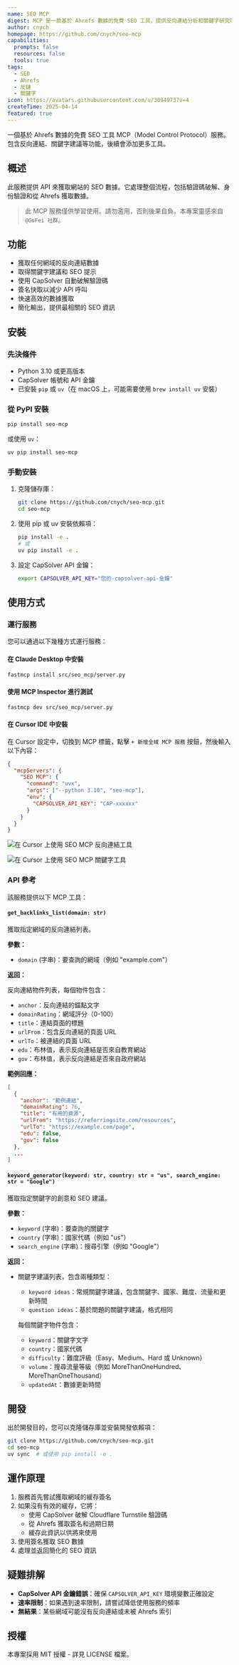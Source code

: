 ```yaml
---
name: SEO MCP
digest: MCP 是一款基於 Ahrefs 數據的免費 SEO 工具，提供反向連結分析和關鍵字研究等核心功能，協助優化網站並提升搜尋排名。
author: cnych
homepage: https://github.com/cnych/seo-mcp
capabilities:
  prompts: false
  resources: false
  tools: true
tags:
  - SEO
  - Ahrefs
  - 反鏈
  - 關鍵字
icon: https://avatars.githubusercontent.com/u/3094973?v=4
createTime: 2025-04-14
featured: true
---
```


一個基於 Ahrefs 數據的免費 SEO 工具 MCP（Model Control Protocol）服務。包含反向連結、關鍵字建議等功能，後續會添加更多工具。

## 概述

此服務提供 API 來獲取網站的 SEO 數據。它處理整個流程，包括驗證碼破解、身份驗證和從 Ahrefs 獲取數據。

> 此 MCP 服務僅供學習使用。請勿濫用，否則後果自負。本專案靈感來自 `@GoFei 社群`。

## 功能

- 獲取任何網域的反向連結數據
- 取得關鍵字建議和 SEO 提示
- 使用 CapSolver 自動破解驗證碼
- 簽名快取以減少 API 呼叫
- 快速高效的數據獲取
- 簡化輸出，提供最相關的 SEO 資訊

## 安裝

### 先決條件

- Python 3.10 或更高版本
- CapSolver 帳號和 API 金鑰
- 已安裝 `pip` 或 `uv`（在 macOS 上，可能需要使用 `brew install uv` 安裝）

### 從 PyPI 安裝

```bash
pip install seo-mcp
```

或使用 `uv`：

```bash
uv pip install seo-mcp
```

### 手動安裝

1. 克隆儲存庫：

   ```bash
   git clone https://github.com/cnych/seo-mcp.git
   cd seo-mcp
   ```

2. 使用 pip 或 uv 安裝依賴項：

   ```bash
   pip install -e .
   # 或
   uv pip install -e .
   ```

3. 設定 CapSolver API 金鑰：

   ```bash
   export CAPSOLVER_API_KEY="您的-capsolver-api-金鑰"
   ```

## 使用方式

### 運行服務

您可以通過以下幾種方式運行服務：

#### 在 Claude Desktop 中安裝

```bash
fastmcp install src/seo_mcp/server.py
```

#### 使用 MCP Inspector 進行測試

```bash
fastmcp dev src/seo_mcp/server.py
```

#### 在 Cursor IDE 中安裝

在 Cursor 設定中，切換到 MCP 標籤，點擊 `+ 新增全域 MCP 服務` 按鈕，然後輸入以下內容：

```json
{
  "mcpServers": {
    "SEO MCP": {
      "command": "uvx",
      "args": ["--python 3.10", "seo-mcp"],
      "env": {
        "CAPSOLVER_API_KEY": "CAP-xxxxxx"
      }
    }
  }
}
```

![在 Cursor 上使用 SEO MCP 反向連結工具](https://static.claudemcp.com/servers/cnych/seo-mcp/cnych-seo-mcp-03c59e1e.png)

![在 Cursor 上使用 SEO MCP 關鍵字工具](https://static.claudemcp.com/servers/cnych/seo-mcp/cnych-seo-mcp-a188f668.png)

### API 參考

該服務提供以下 MCP 工具：

#### `get_backlinks_list(domain: str)`

獲取指定網域的反向連結列表。

**參數：**

- `domain` (字串)：要查詢的網域（例如 "example.com"）

**返回：**

反向連結物件列表，每個物件包含：

- `anchor`：反向連結的錨點文字
- `domainRating`：網域評分（0-100）
- `title`：連結頁面的標題
- `urlFrom`：包含反向連結的頁面 URL
- `urlTo`：被連結的頁面 URL
- `edu`：布林值，表示反向連結是否來自教育網站
- `gov`：布林值，表示反向連結是否來自政府網站

**範例回應：**

```json
[
  {
    "anchor": "範例連結",
    "domainRating": 76,
    "title": "有用的資源",
    "urlFrom": "https://referringsite.com/resources",
    "urlTo": "https://example.com/page",
    "edu": false,
    "gov": false
  },
  ...
]
```

#### `keyword_generator(keyword: str, country: str = "us", search_engine: str = "Google")`

獲取指定關鍵字的創意和 SEO 建議。

**參數：**

- `keyword` (字串)：要查詢的關鍵字
- `country` (字串)：國家代碼（例如 "us"）
- `search_engine` (字串)：搜尋引擎（例如 "Google"）

**返回：**

- 關鍵字建議列表，包含兩種類型：

  - `keyword ideas`：常規關鍵字建議，包含關鍵字、國家、難度、流量和更新時間
  - `question ideas`：基於問題的關鍵字建議，格式相同

  每個關鍵字物件包含：

  - `keyword`：關鍵字文字
  - `country`：國家代碼
  - `difficulty`：難度評級（Easy、Medium、Hard 或 Unknown）
  - `volume`：搜尋流量等級（例如 MoreThanOneHundred、MoreThanOneThousand）
  - `updatedAt`：數據更新時間

## 開發

出於開發目的，您可以克隆儲存庫並安裝開發依賴項：

```bash
git clone https://github.com/cnych/seo-mcp.git
cd seo-mcp
uv sync  # 或使用 pip install -e .
```

## 運作原理

1. 服務首先嘗試獲取網域的緩存簽名
2. 如果沒有有效的緩存，它將：
   - 使用 CapSolver 破解 Cloudflare Turnstile 驗證碼
   - 從 Ahrefs 獲取簽名和過期日期
   - 緩存此資訊以供將來使用
3. 使用簽名獲取 SEO 數據
4. 處理並返回簡化的 SEO 資訊

## 疑難排解

- **CapSolver API 金鑰錯誤**：確保 `CAPSOLVER_API_KEY` 環境變數正確設定
- **速率限制**：如果遇到速率限制，請嘗試降低使用服務的頻率
- **無結果**：某些網域可能沒有反向連結或未被 Ahrefs 索引

## 授權

本專案採用 MIT 授權 - 詳見 LICENSE 檔案。
